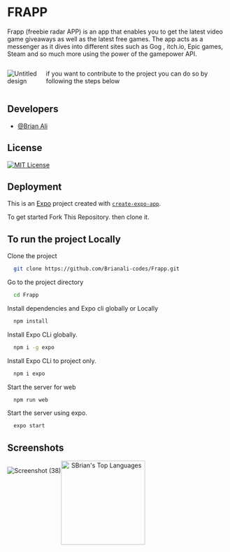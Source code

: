 
# FRAPP 
Frapp (freebie radar APP) is an app that enables you to get the latest video game giveaways as well as the latest free games. The app acts as a messenger as it dives into different sites such as Gog , itch.io, Epic games, Steam and so much more using the power of the gamepower API.

<div style="display: flex;"; align="start">
  
  ![Untitled design](https://github.com/user-attachments/assets/7f2a2f71-a1cf-4e3d-bcbd-37beab10c3ed)


  if you want to contribute to the project you can do so by following the steps below

</div>

## Developers


- [@Brian Ali](https://www.github.com/brianali-codes)



## License



[![MIT License](https://img.shields.io/badge/License-MIT-green.svg)](https://choosealicense.com/licenses/mit/)



## Deployment

This is an [Expo](https://expo.dev) project created with [`create-expo-app`](https://www.npmjs.com/package/create-expo-app).

To get started Fork This Repository. then clone it.





## To run the project Locally

Clone the project

```bash
  git clone https://github.com/Brianali-codes/Frapp.git
```

Go to the project directory

```bash
  cd Frapp
```

Install dependencies and Expo cli globally or Locally

```bash
  npm install
```
Install Expo CLi globally.
```bash
  npm i -g expo
```
Install Expo CLi to project only.
```bash
  npm i expo
```
Start the server for web
```bash
  npm run web
```
Start the server using expo.
```bash
  expo start
```

## Screenshots


<div style="display: flex;"; align="center">
  
 ![Screenshot (38)](https://github.com/user-attachments/assets/b597cd06-5168-4720-9ab5-5ce0029c083f)
 
  <img alt="SBrian's Top Languages" src="https://github-readme-stats.vercel.app/api/top-langs/?username=brianali-codes&langs_count=8&count_private=true&layout=compact&theme=dark&hide_border=true&hide=Jupyter%20notebook,less&bg_color=151515&title_color=f2f2f2&icon_color=79fe96" style="height: 192px;">
  
</div>















